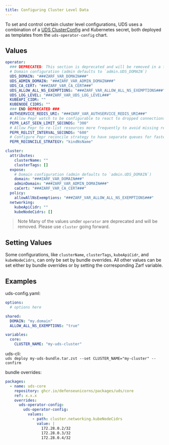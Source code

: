 ```yaml
---
title: Configuring Cluster Level Data
---
```


To set and control certain cluster level configurations, UDS uses a combination of a [UDS ClusterConfig](/reference/configuration/custom-resources/clusterconfig-v1alpha1-cr.md) and Kubernetes secret, both deployed as templates from the `uds-operator-config` chart.

## Values

```yaml
operator:
  ### DEPRECATED: This section is deprecated and will be removed in a future release. ###
  # Domain configuration (admin defaults to `admin.UDS_DOMAIN`)
  UDS_DOMAIN: "###ZARF_VAR_DOMAIN###"
  UDS_ADMIN_DOMAIN: "###ZARF_VAR_ADMIN_DOMAIN###"
  UDS_CA_CERT: "###ZARF_VAR_CA_CERT###"
  UDS_ALLOW_ALL_NS_EXEMPTIONS: "###ZARF_VAR_ALLOW_ALL_NS_EXEMPTIONS###"
  UDS_LOG_LEVEL: "###ZARF_VAR_UDS_LOG_LEVEL###"
  KUBEAPI_CIDR: ""
  KUBENODE_CIDRS: ""
  ### END DEPRECATED ###
  AUTHSERVICE_REDIS_URI: "###ZARF_VAR_AUTHSERVICE_REDIS_URI###"
  # Allow Pepr watch to be configurable to react to dropped connections faster
  PEPR_LAST_SEEN_LIMIT_SECONDS: "300"
  # Allow Pepr to re-list resources more frequently to avoid missing resources
  PEPR_RELIST_INTERVAL_SECONDS: "600"
  # Configure Pepr reconcile strategy to have separate queues for faster reconciliation
  PEPR_RECONCILE_STRATEGY: "kindNsName"

cluster:
  attributes:
    clusterName: ""
    clusterTags: []
  expose:
    # Domain configuration (admin defaults to `admin.UDS_DOMAIN`)
    domain: "###ZARF_VAR_DOMAIN###"
    adminDomain: "###ZARF_VAR_ADMIN_DOMAIN###"
    caCert: "###ZARF_VAR_CA_CERT###"
  policy:
    allowAllNsExemptions: "###ZARF_VAR_ALLOW_ALL_NS_EXEMPTIONS###"
  networking:
    kubeApiCidr: ""
    kubeNodeCidrs: []
```

> Note
> Many of the values under `operator` are deprecated and will be removed. Please use `cluster` going forward.

## Setting Values

Some configurations, like `clusterName`, `clusterTags`, `kubeApiCidr`, and `kubeNodeCidrs`, can only be set by bundle overrides. All other values can be set either by bundle overrides or by setting the corresponding Zarf variable.

## Examples

uds-config.yaml:

```yaml
options:
  # options here

shared:
  DOMAIN: "my.domain"
  ALLOW_ALL_NS_EXEMPTIONS: "true"

variables:
  core:
    CLUSTER_NAME: "my-uds-cluster"
```

uds-cli:  
`uds deploy my-uds-bundle.tar.zst --set CLUSTER_NAME="my-cluster" --confirm`

bundle overrides:

```yaml
packages:
  - name: uds-core
    repository: ghcr.io/defenseunicorns/packages/uds/core
    ref: x.x.x
    overrides:
      uds-operator-config:
        uds-operator-config:
          values:
            - path: cluster.networking.kubeNodeCidrs
              value: |
                172.28.0.2/32
                172.28.0.3/32
                172.28.0.4/32
```
